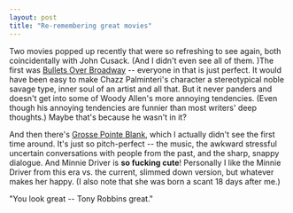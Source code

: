 ```yaml
---
layout: post
title: "Re-remembering great movies"
---
```




Two movies popped up recently that were so refreshing to see again, both coincidentally with John Cusack. (And I didn't even see all of them. )The first was <a href="http://imdb.com/title/tt0109348/">Bullets Over Broadway</a> -- everyone in that is just perfect. It would have been easy to make Chazz Palminteri's character a stereotypical noble savage type, inner soul of an artist and all that. But it never panders and doesn't get into some of Woody Allen's more annoying tendencies. (Even though his annoying tendencies are funnier than most writers' deep thoughts.) Maybe that's because he wasn't in it?

<p>And then there's <a href="http://imdb.com/title/tt0119229/">Grosse Pointe Blank</a>, which I actually didn't see the first time around. It's just so pitch-perfect -- the music, the awkward stressful uncertain conversations with people from the past, and the sharp, snappy dialogue. And Minnie Driver is <b>so fucking cute</b>! Personally I like the Minnie Driver from this era vs. the current, slimmed down version, but whatever makes her happy. (I also note that she was born a scant 18 days after me.)

<p>"You look great -- Tony Robbins great."</p>


